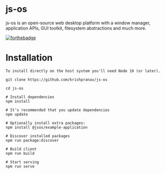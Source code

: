# js-os
js-os is an open-source web desktop platform with a window manager, application APIs, GUI toolkit, filesystem abstractions and much more.

[![forthebadge](https://forthebadge.com/images/badges/made-with-javascript.svg)](https://forthebadge.com)

# Installation
```
To install directly on the host system you'll need Node 10 (or later).

git clone https://github.com/krishpranav/js-os

cd js-os

# Install dependencies
npm install

# It's recommended that you update dependencies
npm update

# Optionally install extra packages:
npm install @jsos/example-application

# Discover installed packages
npm run package:discover

# Build client
npm run build

# Start serving
npm run serve
```

